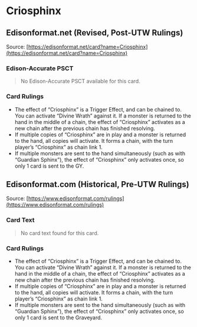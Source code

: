 # Criosphinx

## Edisonformat.net (Revised, Post-UTW Rulings)

Source: [https://edisonformat.net/card?name=Criosphinx](https://edisonformat.net/card?name=Criosphinx)

### Edison-Accurate PSCT

> No Edison-Accurate PSCT available for this card.

### Card Rulings

*   The effect of “Criosphinx” is a Trigger Effect, and can be chained to. You can activate “Divine Wrath” against it. If a monster is returned to the hand in the middle of a chain, the effect of “Criosphinx” activates as a new chain after the previous chain has finished resolving.
*   If multiple copies of “Criosphinx” are in play and a monster is returned to the hand, all copies will activate. It forms a chain, with the turn player’s “Criosphinx” as chain link 1.
*   If multiple monsters are sent to the hand simultaneously (such as with “Guardian Sphinx”), the effect of “Criosphinx” only activates once, so only 1 card is sent to the GY.


## Edisonformat.com (Historical, Pre-UTW Rulings)

Source: [https://www.edisonformat.com/rulings](https://www.edisonformat.com/rulings)

### Card Text

> No card text found for this card.

### Card Rulings

*   The effect of “Criosphinx” is a Trigger Effect, and can be chained to. You can activate “Divine Wrath” against it. If a monster is returned to the hand in the middle of a chain, the effect of “Criosphinx” activates as a new chain after the previous chain has finished resolving.
*   If multiple copies of “Criosphinx” are in play and a monster is returned to the hand, all copies will activate. It forms a chain, with the turn player’s “Criosphinx” as chain link 1.
*   If multiple monsters are sent to the hand simultaneously (such as with “Guardian Sphinx”), the effect of “Criosphinx” only activates once, so only 1 card is sent to the Graveyard.


